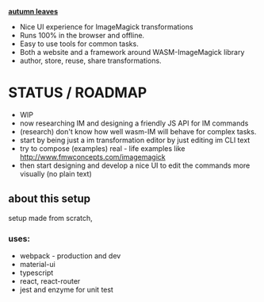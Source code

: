 **[autumn leaves](TODO)**

 * Nice UI experience for ImageMagick transformations
 * Runs 100% in the browser and offline. 
 * Easy to use tools for common tasks. 
 * Both a website and a framework around WASM-ImageMagick library
 * author, store, reuse, share transformations. 

# STATUS / ROADMAP

 * WIP
 * now researching IM and designing a friendly JS API for IM commands
 * (research) don't know how well wasm-IM will behave for complex tasks.
 * start by being just a im transformation editor by just editing im CLI text
 * try to compose (examples) real - life examples like http://www.fmwconcepts.com/imagemagick
 * then start designing and develop a nice UI to edit the commands more visually (no plain text)

## about this setup

setup made from scratch,

### uses: 

 * webpack - production and dev
 * material-ui
 * typescript 
 * react, react-router
 * jest and enzyme for unit test
